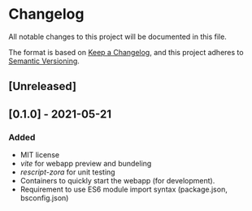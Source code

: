 Changelog
=========


All notable changes to this project will be documented in this file.

The format is based on [Keep a Changelog](https://keepachangelog.com/en/1.0.0/),
and this project adheres to [Semantic Versioning](https://semver.org/spec/v2.0.0.html).

[Unreleased]
------------


[0.1.0] - 2021-05-21
--------------------

### Added

- MIT license
- *vite* for webapp preview and bundeling
- *rescript-zora* for unit testing
- Containers to quickly start the webapp (for development).
- Requirement to use ES6 module import syntax (package.json, bsconfig.json)
